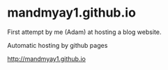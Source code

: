 # mandmyay1.github.io
First attempt by me (Adam) at hosting a blog website.

Automatic hosting by github pages

http://mandmyay1.github.io

